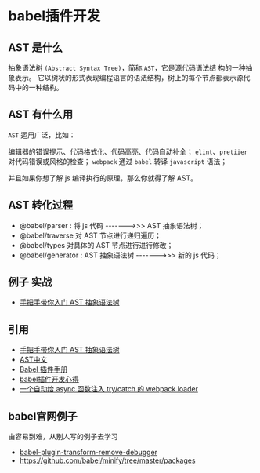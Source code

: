 # babel插件开发
## AST 是什么
抽象语法树 `(Abstract Syntax Tree)`，简称 `AST`，它是源代码语法结
构的一种抽象表示。
它以树状的形式表现编程语言的语法结构，树上的每个节点都表示源代码中的一种结构。

## AST 有什么用
`AST` 运用广泛，比如：

编辑器的错误提示、代码格式化、代码高亮、代码自动补全；
`elint`、`pretiier` 对代码错误或风格的检查；
`webpack` 通过 `babel` 转译 `javascript` 语法；

并且如果你想了解 js 编译执行的原理，那么你就得了解 AST。

## AST 转化过程

- @babel/parser : 将 js 代码 ------->>>  AST 抽象语法树；
- @babel/traverse 对 AST 节点进行递归遍历；
- @babel/types 对具体的 AST 节点进行进行修改；
- @babel/generator :  AST 抽象语法树 ------->>> 新的 js 代码；

## 例子 实战
- [手把手带你入门 AST 抽象语法树](https://juejin.im/post/5e0a245df265da33cf1aea91)


## 引用
- [手把手带你入门 AST 抽象语法树](https://juejin.im/post/5e0a245df265da33cf1aea91)
- [AST中文](http://www.goyth.com/2018/12/23/AST/#ExpressionStatement)
- [Babel 插件手册](https://github.com/jamiebuilds/babel-handbook/blob/master/translations/zh-Hans/plugin-handbook.md#toc-basics)
- [babel插件开发心得](https://juejin.im/post/5b15f43fe51d4506b26e9638)
- [一个自动给 async 函数注入 try/catch 的 webpack loader](https://github.com/yeyan1996/async-catch-loader)

## babel官网例子
由容易到难，从别人写的例子去学习

- [babel-plugin-transform-remove-debugger](https://github.com/babel/minify/blob/master/packages/babel-plugin-transform-remove-debugger/src/index.js)
- https://github.com/babel/minify/tree/master/packages
